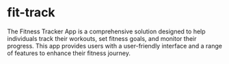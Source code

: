 # fit-track
The Fitness Tracker App is a comprehensive solution designed to help individuals track their workouts, set fitness goals, and monitor their progress. This app provides users with a user-friendly interface and a range of features to enhance their fitness journey.
